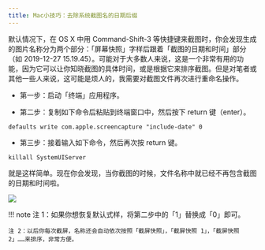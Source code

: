 ```yaml
---
title: Mac小技巧：去除系统截图名的日期后缀
---
```



默认情况下，在 OS X 中用 Command-Shift-3 等快捷键来截图时，你会发现生成的图片名称分为两个部分：「屏幕快照」字样后跟着「截图的日期和时间」部分（如 2019-12-27 15.19.45）。可能对于大多数人来说，这是一个非常有用的功能，因为它可以让你知晓截图的具体时间，或是根据它来排序截图。但是对笔者或其他一些人来说，这可能是烦人的，我需要对截图文件再次进行重命名操作。

* 第一步：启动「终端」应用程序。

<!-- ![](https://static.skyandroid.cn/images/data/1577432836240930.png?x-oss-process=style/w_1240) -->

* 第二步：复制如下命令后粘贴到终端窗口中，然后按下 return 键（enter）。
```
defaults write com.apple.screencapture "include-date" 0
```
* 第三步：接着输入如下命令，然后再次按 return 键。
```
killall SystemUIServer
```

就是这样简单。现在你会发现，当你截图的时候，文件名称中就已经不再包含截图的日期和时间啦。

![](https://static.skyandroid.cn/images/data/1577432991750269.png?x-oss-process=style/w_1240)

!!! note
    注 1：如果你想恢复默认式样，将第二步中的「1」替换成「0」即可。

    注 2：以后你每次截屏，名称还会自动依次按照「截屏快照」，「截屏快照 1」，「截屏快照 2」……来排序，非常方便。